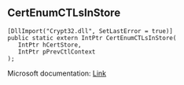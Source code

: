 ## CertEnumCTLsInStore

```
[DllImport("Crypt32.dll", SetLastError = true)]
public static extern IntPtr CertEnumCTLsInStore(
   IntPtr hCertStore,
   IntPtr pPrevCtlContext
);
```

Microsoft documentation: [Link](https://docs.microsoft.com/en-us/windows/win32/api/wincrypt/nf-wincrypt-certenumctlsinstore)
